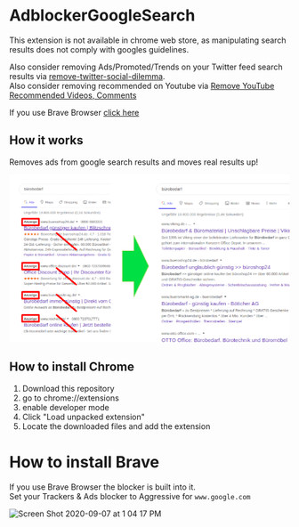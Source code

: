 # AdblockerGoogleSearch

This extension is not available in chrome web store, as manipulating search results does not comply with googles guidelines.  

Also consider removing Ads/Promoted/Trends on your Twitter feed search results via [remove-twitter-social-dilemma](https://github.com/PatrickJS/remove-twitter-social-dilemma).  
Also consider removing recommended on Youtube via [Remove YouTube Recommended Videos, Comments](https://chrome.google.com/webstore/detail/remove-youtube-recommende/khncfooichmfjbepaaaebmommgaepoid)

If you use Brave Browser [click here](#how-to-install-brave)



## How it works
Removes ads from google search results and moves real results up!

![Screenshot](/resources/googleSearchAdblock1.png)

## How to install Chrome
1. Download this repository
2. go to chrome://extensions
3. enable developer mode
4. Click "Load unpacked extension"
5. Locate the downloaded files and add the extension


# How to install Brave
If you use Brave Browser the blocker is built into it.  
Set your Trackers & Ads blocker to Aggressive for `www.google.com`

<img width="366" alt="Screen Shot 2020-09-07 at 1 04 17 PM" src="https://user-images.githubusercontent.com/1016365/92418478-81f64480-f11c-11ea-803a-a49aaa6ce271.png">
